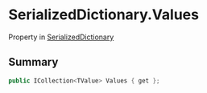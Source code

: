 # SerializedDictionary.Values

Property in [SerializedDictionary](api/csharp/yarn.unity.serializeddictionary.md)

## Summary



```csharp
public ICollection<TValue> Values { get };
```

